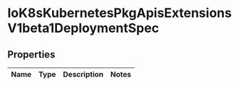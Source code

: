 
# IoK8sKubernetesPkgApisExtensionsV1beta1DeploymentSpec

## Properties
Name | Type | Description | Notes
------------ | ------------- | ------------- | -------------




